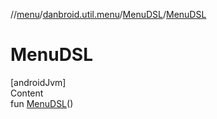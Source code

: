 //[menu](../../index.md)/[danbroid.util.menu](../index.md)/[MenuDSL](index.md)/[MenuDSL](-menu-d-s-l.md)



# MenuDSL  
[androidJvm]  
Content  
fun [MenuDSL](-menu-d-s-l.md)()  




